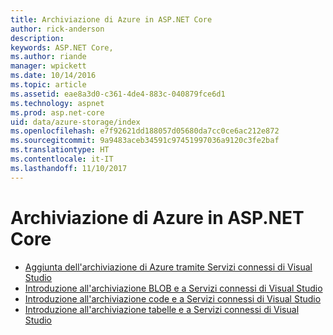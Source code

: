 ```yaml
---
title: Archiviazione di Azure in ASP.NET Core
author: rick-anderson
description: 
keywords: ASP.NET Core,
ms.author: riande
manager: wpickett
ms.date: 10/14/2016
ms.topic: article
ms.assetid: eae8a3d0-c361-4de4-883c-040879fce6d1
ms.technology: aspnet
ms.prod: asp.net-core
uid: data/azure-storage/index
ms.openlocfilehash: e7f92621dd188057d05680da7cc0ce6ac212e872
ms.sourcegitcommit: 9a9483aceb34591c97451997036a9120c3fe2baf
ms.translationtype: HT
ms.contentlocale: it-IT
ms.lasthandoff: 11/10/2017
---
```

# <a name="azure-storage-in-aspnet-core"></a>Archiviazione di Azure in ASP.NET Core 

* [Aggiunta dell'archiviazione di Azure tramite Servizi connessi di Visual Studio](https://azure.microsoft.com/documentation/articles/vs-azure-tools-connected-services-storage/)
* [Introduzione all'archiviazione BLOB e a Servizi connessi di Visual Studio](https://azure.microsoft.com/documentation/articles/vs-storage-aspnet5-getting-started-blobs/)
* [Introduzione all'archiviazione code e a Servizi connessi di Visual Studio](https://azure.microsoft.com/documentation/articles/vs-storage-aspnet5-getting-started-queues/)
* [Introduzione all'archiviazione tabelle e a Servizi connessi di Visual Studio](https://azure.microsoft.com/documentation/articles/vs-storage-aspnet5-getting-started-tables/)
